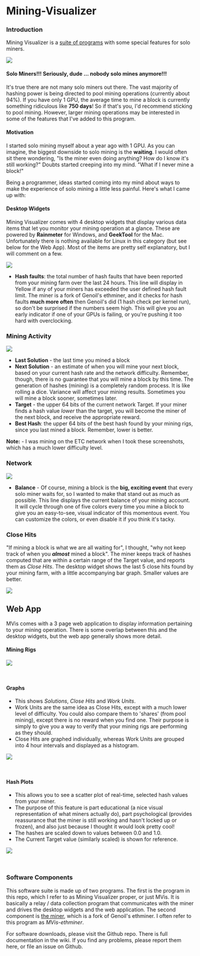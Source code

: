 # Mining-Visualizer

### Introduction

Mining Visualizer is a [suite of programs](#software-components) with some special features for solo miners.



![](../../wiki/images/widget_miners.png)

#### Solo Miners!!!  Seriously, dude ... nobody solo mines anymore!!!

It's true there are not many solo miners out there.  The vast majority of hashing power is being directed to pool mining operations (currently about 94%).  If you have only 1 GPU, the average time to mine a block is currently something ridiculous like **750 days**! So if that's you, I'd recommend sticking to pool mining.  However, larger mining operations may be interested in some of the features that I've added to this program.  

#### Motivation

I started solo mining myself about a year ago with 1 GPU.  As you can imagine, the biggest downside to solo mining is the **waiting**.  I would often sit there wondering, "Is the miner even doing anything?  How do I know it's still working?"  Doubts started creeping into my mind. "What if I never mine a block!"  

Being a programmer, ideas started coming into my mind about ways to make the experience of solo mining a little less painful.  Here's what I came up with:

#### Desktop Widgets

Mining Visualizer comes with 4 desktop widgets that display various data items that let you monitor your mining operation at a glance.  These are powered by **Rainmeter** for Windows, and **GeekTool** for the Mac.  Unfortunately there is nothing available for Linux in this category (but see below for the Web App).  Most of the items are pretty self explanatory, but I will comment on a few.

![](widget_miners.png)


* **Hash faults**: the total number of hash faults that have been reported from your mining farm over the last 24 hours.  This line will display in Yellow if any of your miners has exceeded the user defined hash fault limit.  The miner is a fork of Genoil's ethminer, and it checks for hash faults **much more often** then Genoil's did (1 hash check per kernel run), so don't be surprised if the numbers seem high.  This will give you an early indicator if one of your GPUs is failing, or you're pushing it too hard with overclocking.


### Mining Activity

![](widget_activity.png)

* **Last Solution** - the last time you mined a block
* **Next Solution** - an estimate of when you will mine your next block, based on your current hash rate and the network difficulty. Remember,  though, there is no guarantee that you will mine a block by this time.  The generation of hashes (mining) is a completely random process.  It is like rolling a dice.  Variance will affect your mining results.  Sometimes you will mine a block sooner,  sometimes later.
* **Target** - the upper 64 bits of the current network Target.  If your miner finds a hash value *lower* than the target, you will become the miner of the next block, and receive the appropriate reward.     
* **Best Hash**: the upper 64 bits of the best hash found by your mining rigs, since you last mined a block. Remember, lower is better.

**Note:** - I was mining on the ETC network when I took these screenshots, which has a much lower difficulty level.

### Network

![](widget_network.gif)

* **Balance** - Of course, mining a block is the **big, exciting event** that every solo miner waits for, so I wanted to make that stand out as much as possible. This line displays the current balance of your mining account.  It will cycle through one of five colors every time you mine a block to give you an easy-to-see, visual indicator of this momentous event.  You can customize the colors, or even disable it if you think it's tacky.


### Close Hits

"If mining a block is what we are all waiting for", I thought, "why not keep track of when you ***almost*** mined a block".  The miner keeps track of hashes computed that are within a certain range of the Target value, and reports them as *Close Hits*. The desktop widget shows the last 5 close hits found by your mining farm, with a little accompanying bar graph. Smaller values are better.

![](widget_closehits.png)


## Web App

MVis comes with a 3 page web application to display information pertaining to your mining operation.  There is some overlap between this and the desktop widgets, but the web app  generally shows more detail.

#### Mining Rigs

![](web_app_miners2.png)

<br>

#### Graphs

* This shows *Solutions*, *Close Hits* and *Work Units*. 
* Work Units are the same idea as Close Hits, except with a much lower level of difficulty.  You could also compare them to 'shares' (from pool mining), except there is no reward when you find one. Their purpose is simply to give you a way to verify that your mining rigs are performing as they should.
* Close Hits are graphed individually, whereas Work Units are grouped into 4 hour intervals and displayed as a histogram.


![](web_app_graph.png)

<br>

#### Hash Plots

* This allows you to see a scatter plot of real-time, selected hash values from your miner.
* The purpose of this feature is part educational (a nice visual representation of what miners actually do), part psychological (provides reassurance that the miner is still working and hasn't locked up or frozen), and also just because I thought it would look pretty cool!
* The hashes are scaled down to values between 0.0 and 1.0.
* The Current Target value (similarly scaled) is shown for reference.


![](scatter.gif)


<br>

### Software Components

This software suite is made up of two programs.  The first is the program in this repo, which I refer to as Mining Visualizer proper, or just MVis.  It is basically a relay / data collection program that communicates with the miner and drives the desktop widgets and the web application.  The second component is [the miner](), which is a fork of Genoil's ethminer.  I often refer to this program as *MVis-ethminer*.

For software downloads, please visit the Github repo.  There is full documentation in the wiki.  If you find any problems, please report them here, or file an issue on Github.
